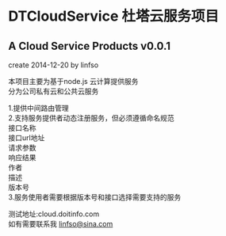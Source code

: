 DTCloudService
杜塔云服务项目
==============

A Cloud Service Products 
v0.0.1 
-----------------------------
create 2014-12-20 by linfso

本项目主要为基于node.js 云计算提供服务<br>
分为公司私有云和公共云服务

1.提供中间路由管理<br>
2.支持服务提供者动态注册服务，但必须遵循命名规范<br>
   接口名称<br>
   接口url地址<br>
   请求参数<br>
   响应结果<br>
   作者<br>
   描述<br>
   版本号<br>
3.服务使用者需要根据版本号和接口选择需要支持的服务<br>

测试地址:cloud.doitinfo.com<br>
如有需要联系我 linfso@sina.com<br>
